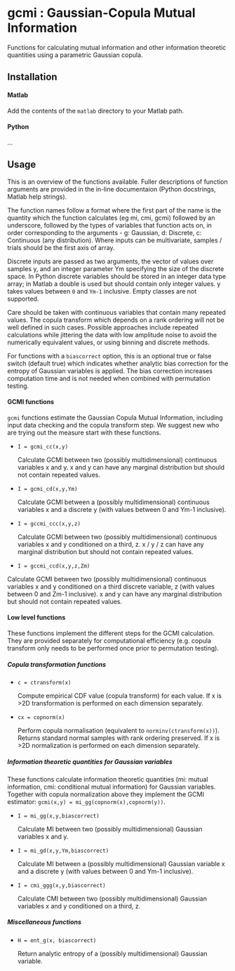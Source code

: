 # gcmi : Gaussian-Copula Mutual Information

Functions for calculating mutual information and other information theoretic quantities using a parametric Gaussian copula. 

## Installation

#### Matlab

Add the contents of the `matlab` directory to your Matlab path.

#### Python

...

## Usage

This is an overview of the functions available. Fuller descriptions of function arguments are provided in the in-line documentaion (Python docstrings, Matlab help strings).

The function names follow a format where the first part of the name is the quantity which the function calculates (eg mi, cmi, gcmi) followed by an underscore, followed by the types of variables that function acts on, in order corresponding to the arguments - g: Gaussian, d: Discrete, c: Continuous (any distribution). Where inputs can be multivariate, samples / trials should be the first axis of array.

Discrete inputs are passed as two arguments, the vector of values over samples y, and an integer parameter Ym specifying the size of the discrete space. In Python discrete variables should be stored in an integer data type array; in Matlab a double is used but should contain only integer values. y takes values between `0` and `Ym-1` inclusive. Empty classes are not supported.

Care should be taken with continuous variables that contain many repeated values. The copula transform which depends on a rank ordering will not be well defined in such cases. Possible approaches include repeated calculations while jittering the data with low amplitude noise to avoid the numerically equivalent values, or using binning and discrete methods. 

For functions with a `biascorrect` option, this is an optional true or false switch (default true) which indicates whether analytic bias correction for the entropy of Gaussian variables is applied. The bias correction increases computation time and is not needed when combined with permutation testing.

#### GCMI functions

`gcmi` functions estimate the Gaussian Copula Mutual Information, including input data checking and the copula transform step. We suggest new who are trying out the measure start with these functions.

*  `I = gcmi_cc(x,y)` 

    Calculate GCMI between two (possibly multidimensional) continuous variables x and y. x and y can have any marginal distribution but should not contain repeated values. 

*  `I = gcmi_cd(x,y,Ym)` 

    Calculate GCMI between a (possibly multidimensional) continuous variables x and a discrete y (with values between 0 and Ym-1 inclusive).

*  `I = gccmi_ccc(x,y,z)` 

    Calculate GCMI between two (possibly multidimensional) continuous variables x and y conditioned on a third, z. x / y / z can have any marginal distribution but should not contain repeated values.

*  `I = gccmi_ccd(x,y,z,Zm)` 

  Calculate GCMI between two (possibly multidimensional) continuous variables x and y conditioned on a third discrete variable, z (with values between 0 and Zm-1 inclusive). x and y can have any marginal distribution but should not contain repeated values.

#### Low level functions

These functions implement the different steps for the GCMI calculation. They are provided separately for computational efficiency (e.g. copula transform only needs to be performed once prior to permutation testing).

##### Copula transformation functions

*  `c = ctransform(x)`

    Compute empirical CDF value (copula transform) for each value. If x is >2D transformation is performed on each dimension separately. 

*  `cx = copnorm(x)` 

    Perform copula normalisation (equivalent to `norminv(ctransform(x))`). Returns standard normal samples with rank ordering preserved. If x is >2D normalization is performed on each dimension separately.  

##### Information theoretic quantities for Gaussian variables

These functions calculate information theoretic quantities (mi: mutual information, cmi: conditional mutual information) for Gaussian variables. Together with copula normalization above they implement the GCMI estimator: `gcmi(x,y) = mi_gg(copnorm(x),copnorm(y))`.

*  `I = mi_gg(x,y,biascorrect)` 

    Calculate MI between two (possibly multidimensional) Gaussian variables x and y. 

*  `I = mi_gd(x,y,Ym,biascorrect)` 

    Calculate MI between a (possibly multidimensional) Gaussian variable x and a discrete y (with values between 0 and Ym-1 inclusive). 

*  `I = cmi_ggg(x,y,biascorrect)` 

    Calculate CMI between two (possibly multidimensional) Gaussian variables x and y conditioned on a third, z. 

##### Miscellaneous functions

*  `H = ent_g(x, biascorrect)`

    Return analytic entropy of a (possibly multidimensional) Gaussian variable. 

